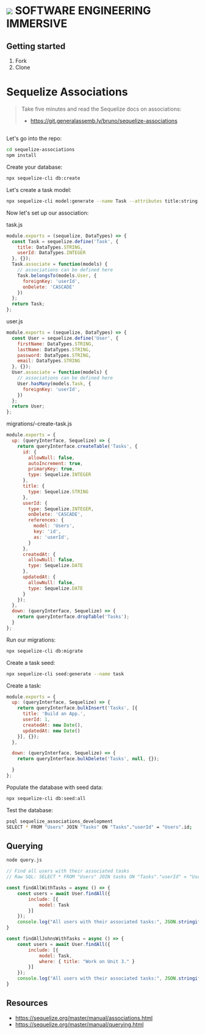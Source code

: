 # ![](https://ga-dash.s3.amazonaws.com/production/assets/logo-9f88ae6c9c3871690e33280fcf557f33.png)  SOFTWARE ENGINEERING IMMERSIVE

## Getting started

1. Fork
1. Clone

# Sequelize Associations

> Take five minutes and read the Sequelize docs on associations: 
>
> - https://git.generalassemb.ly/bruno/sequelize-associations

##

Let's go into the repo:

```sh
cd sequelize-associations
npm install
```

Create your database:

```sh
npx sequelize-cli db:create
```

Let's create a task model:

```sh
npx sequelize-cli model:generate --name Task --attributes title:string,userId:integer
```

Now let's set up our association:

task.js
```js
module.exports = (sequelize, DataTypes) => {
  const Task = sequelize.define('Task', {
    title: DataTypes.STRING,
    userId: DataTypes.INTEGER
  }, {});
  Task.associate = function(models) {
    // associations can be defined here
    Task.belongsTo(models.User, {
      foreignKey: 'userId',
      onDelete: 'CASCADE'
    })
  };
  return Task;
};
```

user.js
```js
module.exports = (sequelize, DataTypes) => {
  const User = sequelize.define('User', {
    firstName: DataTypes.STRING,
    lastName: DataTypes.STRING,
    password: DataTypes.STRING,
    email: DataTypes.STRING
  }, {});
  User.associate = function(models) {
    // associations can be defined here
    User.hasMany(models.Task, {
      foreignKey: 'userId',
    })
  };
  return User;
};
```

migrations/<timestamp>-create-task.js
```js
module.exports = {
  up: (queryInterface, Sequelize) => {
    return queryInterface.createTable('Tasks', {
      id: {
        allowNull: false,
        autoIncrement: true,
        primaryKey: true,
        type: Sequelize.INTEGER
      },
      title: {
        type: Sequelize.STRING
      },
      userId: {
        type: Sequelize.INTEGER,
        onDelete: 'CASCADE',
        references: {
          model: 'Users',
          key: 'id',
          as: 'userId',
        }
      },
      createdAt: {
        allowNull: false,
        type: Sequelize.DATE
      },
      updatedAt: {
        allowNull: false,
        type: Sequelize.DATE
      }
    });
  },
  down: (queryInterface, Sequelize) => {
    return queryInterface.dropTable('Tasks');
  }
};  
```

Run our migrations:

```sh
npx sequelize-cli db:migrate
```

Create a task seed:

```sh
npx sequelize-cli seed:generate --name task
```

Create a task:
```js
module.exports = {
  up: (queryInterface, Sequelize) => {
    return queryInterface.bulkInsert('Tasks', [{
      title: 'Build an App.',
      userId: 1,
      createdAt: new Date(),
      updatedAt: new Date()
    }], {});
  },

  down: (queryInterface, Sequelize) => {
    return queryInterface.bulkDelete('Tasks', null, {});

  }
};
```

Populate the database with seed data:

```sh
npx sequelize-cli db:seed:all
```

Test the database:

```sh
psql sequelize_associations_development
SELECT * FROM "Users" JOIN "Tasks" ON "Tasks"."userId" = "Users".id;
```

## Querying

```sh
node query.js
```

```js
// Find all users with their associated tasks
// Raw SQL: SELECT * FROM "Users" JOIN tasks ON "Tasks"."userId" = "Users".id;

const findAllWithTasks = async () => {
    const users = await User.findAll({
        include: [{
            model: Task
        }]
    });
    console.log("All users with their associated tasks:", JSON.stringify(users, null, 4));
}

const findAllJohnsWithTasks = async () => {
    const users = await User.findAll({
        include: [{
            model: Task,
            where: { title: "Work on Unit 3." }
        }]
    });
    console.log("All users with their associated tasks:", JSON.stringify(users, null, 4));
}
```

## Resources

- https://sequelize.org/master/manual/associations.html
- https://sequelize.org/master/manual/querying.html
